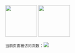
<div claas = "imgblocks" href="https://github.com/GTshenmi/github-readme-stats">
     
  <img height=100px margin-left=10px src="https://github-readme-stats.vercel.app/api?username=GTshenmi" />          
  
  
  <img height=100px margin-right=10px src="https://github-readme-stats.vercel.app/api/top-langs/?username=GTshenmi" />
     
</div>




`当前页面被访问次数`：<a title="Hits" target="_blank" href="https://github.com/GTshenmi"><img src="https://hits.b3log.org/GTshenmi/hits.svg"></a> 

<!---
- 👋 Hi, I’m @GTshenmi
- 👀 I’m interested in coding.
- 🌱 I’m currently learning machine learning.
--->

<!---
GTshenmi/GTshenmi is a ✨ special ✨ repository because its `README.md` (this file) appears on your GitHub profile.
You can click the Preview link to take a look at your changes.
--->
